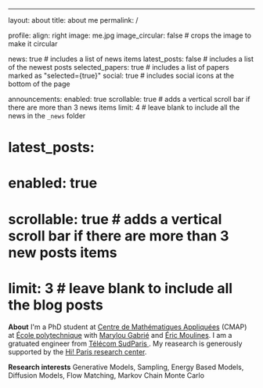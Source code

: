 ---
layout: about
title: about me
permalink: /

profile:
  align: right
  image: me.jpg
  image_circular: false # crops the image to make it circular

news: true # includes a list of news items
latest_posts: false # includes a list of the newest posts
selected_papers: true # includes a list of papers marked as "selected={true}"
social: true # includes social icons at the bottom of the page

announcements:
  enabled: true
  scrollable: true # adds a vertical scroll bar if there are more than 3 news items
  limit: 4 # leave blank to include all the news in the `_news` folder

# latest_posts:
#   enabled: true
#   scrollable: true # adds a vertical scroll bar if there are more than 3 new posts items
#   limit: 3 # leave blank to include all the blog posts

**About** I'm a PhD student at [Centre de Mathématiques Appliquées](https://cmap.ip-paris.fr/) (CMAP) at [École polytechnique](https://www.polytechnique.edu/) with [Marylou Gabrié](https://marylou-gabrie.github.io/) and [Éric Moulines](https://scholar.google.fr/citations?user=_XE1LvQAAAAJ). I am a gratuated engineer from [Télécom SudParis
](https://www.telecom-sudparis.eu/). My reasearch is generously supported by the [Hi! Paris research center](https://www.hi-paris.fr/).

**Research interests** Generative Models, Sampling, Energy Based Models, Diffusion Models, Flow Matching, Markov Chain Monte Carlo
